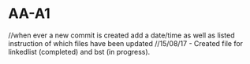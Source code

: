 # AA-A1

//when ever a new commit is created add a date/time as well as listed instruction of which files have been updated
//15/08/17 - Created file for linkedlist (completed) and bst (in progress). 
